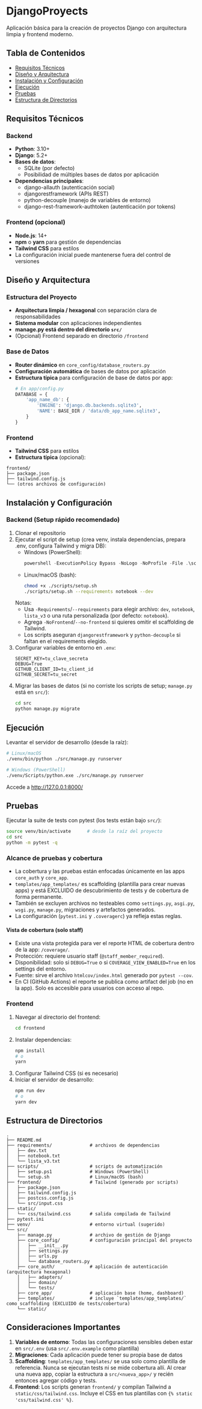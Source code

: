 # DjangoProyects
Aplicación básica para la creación de proyectos Django con arquitectura limpia y frontend moderno.

## Tabla de Contenidos
- [Requisitos Técnicos](#requisitos-técnicos)
- [Diseño y Arquitectura](#diseño-y-arquitectura)
- [Instalación y Configuración](#instalación-y-configuración)
- [Ejecución](#ejecución)
- [Pruebas](#pruebas)
- [Estructura de Directorios](#estructura-de-directorios)

## Requisitos Técnicos

### Backend
- **Python**: 3.10+
- **Django**: 5.2+
- **Bases de datos**:
  - SQLite (por defecto)
  - Posibilidad de múltiples bases de datos por aplicación
- **Dependencias principales**:
  - django-allauth (autenticación social)
  - djangorestframework (APIs REST)
  - python-decouple (manejo de variables de entorno)
  - django-rest-framework-authtoken (autenticación por tokens)

### Frontend (opcional)
- **Node.js**: 14+
- **npm** o **yarn** para gestión de dependencias
- **Tailwind CSS** para estilos
- La configuración inicial puede mantenerse fuera del control de versiones

## Diseño y Arquitectura

### Estructura del Proyecto
- **Arquitectura limpia / hexagonal** con separación clara de responsabilidades
- **Sistema modular** con aplicaciones independientes
- **manage.py está dentro del directorio `src/`**
- (Opcional) Frontend separado en directorio `/frontend`

### Base de Datos
- **Router dinámico** en `core_config/database_routers.py`
- **Configuración automática** de bases de datos por aplicación
- **Estructura típica** para configuración de base de datos por app:
  ```python
  # En app/config.py
  DATABASE = {
      'app_name_db': {
          'ENGINE': 'django.db.backends.sqlite3',
          'NAME': BASE_DIR / 'data/db_app_name.sqlite3',
      }
  }
  ```

### Frontend
- **Tailwind CSS** para estilos
- **Estructura típica** (opcional):
```
frontend/
├── package.json
├── tailwind.config.js
└── (otros archivos de configuración)
```

## Instalación y Configuración

### Backend (Setup rápido recomendado)
1. Clonar el repositorio
2. Ejecutar el script de setup (crea venv, instala dependencias, prepara .env, configura Tailwind y migra DB):
   - Windows (PowerShell):
     ```powershell
     powershell -ExecutionPolicy Bypass -NoLogo -NoProfile -File .\scripts\setup.ps1 -Requirements notebook -Dev
     ```
   - Linux/macOS (bash):
     ```bash
     chmod +x ./scripts/setup.sh
     ./scripts/setup.sh --requirements notebook --dev
     ```
   Notas:
   - Usa `-Requirements`/`--requirements` para elegir archivo: `dev`, `notebook`, `lista_v3` o una ruta personalizada (por defecto: `notebook`).
   - Agrega `-NoFrontend`/`--no-frontend` si quieres omitir el scaffolding de Tailwind.
   - Los scripts aseguran `djangorestframework` y `python-decouple` si faltan en el requirements elegido.
4. Configurar variables de entorno en `.env`:
   ```
   SECRET_KEY=tu_clave_secreta
   DEBUG=True
   GITHUB_CLIENT_ID=tu_client_id
   GITHUB_SECRET=tu_secret
   ```
5. Migrar las bases de datos (si no corriste los scripts de setup; `manage.py` está en `src/`):
   ```bash
   cd src
   python manage.py migrate
   ```

## Ejecución

Levantar el servidor de desarrollo (desde la raíz):

```bash
# Linux/macOS
./venv/bin/python ./src/manage.py runserver

# Windows (PowerShell)
./venv/Scripts/python.exe ./src/manage.py runserver
```

Accede a http://127.0.0.1:8000/

## Pruebas

Ejecutar la suite de tests con pytest (los tests están bajo `src/`):

```bash
source venv/bin/activate      # desde la raíz del proyecto
cd src
python -m pytest -q
```

### Alcance de pruebas y cobertura

- La cobertura y las pruebas están enfocadas únicamente en las apps `core_auth` y `core_app`.
- `templates/app_templates/` es scaffolding (plantilla para crear nuevas apps) y está EXCLUIDO de descubrimiento de tests y de cobertura de forma permanente.
- También se excluyen archivos no testeables como `settings.py`, `asgi.py`, `wsgi.py`, `manage.py`, migraciones y artefactos generados.
- La configuración (`pytest.ini` y `.coveragerc`) ya refleja estas reglas.

#### Vista de cobertura (solo staff)

- Existe una vista protegida para ver el reporte HTML de cobertura dentro de la app: `/coverage/`.
- Protección: requiere usuario staff (`@staff_member_required`).
- Disponibilidad: solo si `DEBUG=True` o si `COVERAGE_VIEW_ENABLED=True` en los settings del entorno.
- Fuente: sirve el archivo `htmlcov/index.html` generado por `pytest --cov`.
- En CI (GitHub Actions) el reporte se publica como artifact del job (no en la app). Solo es accesible para usuarios con acceso al repo.

### Frontend
1. Navegar al directorio del frontend:
   ```bash
   cd frontend
   ```
2. Instalar dependencias:
   ```bash
   npm install
   # o
   yarn
   ```
3. Configurar Tailwind CSS (si es necesario)
4. Iniciar el servidor de desarrollo:
   ```bash
   npm run dev
   # o
   yarn dev
   ```

## Estructura de Directorios
```
.
├── README.md
├── requirements/              # archivos de dependencias
│   ├── dev.txt
│   ├── notebook.txt
│   └── lista_v3.txt
├── scripts/                   # scripts de automatización
│   ├── setup.ps1              # Windows (PowerShell)
│   └── setup.sh               # Linux/macOS (bash)
├── frontend/                  # Tailwind (generado por scripts)
│   ├── package.json
│   ├── tailwind.config.js
│   ├── postcss.config.js
│   └── src/input.css
├── static/
│   └── css/tailwind.css       # salida compilada de Tailwind
├── pytest.ini
├── venv/                      # entorno virtual (sugerido)
└── src/
    ├── manage.py              # archivo de gestión de Django
    ├── core_config/           # configuración principal del proyecto
    │   ├── __init__.py
    │   ├── settings.py
    │   ├── urls.py
    │   └── database_routers.py
    ├── core_auth/             # aplicación de autenticación (arquitectura hexagonal)
    │   ├── adapters/
    │   ├── domain/
    │   └── tests/
    ├── core_app/              # aplicación base (home, dashboard)
    ├── templates/             # incluye `templates/app_templates/` como scaffolding (EXCLUIDO de tests/cobertura)
    └── static/
```

## Consideraciones Importantes
1. **Variables de entorno**: Todas las configuraciones sensibles deben estar en `src/.env` (usa `src/.env.example` como plantilla)
2. **Migraciones**: Cada aplicación puede tener su propia base de datos
3. **Scaffolding**: `templates/app_templates/` se usa solo como plantilla de referencia. Nunca se ejecutan tests ni se mide cobertura allí. Al crear una nueva app, copiar la estructura a `src/<nueva_app>/` y recién entonces agregar código y tests.
4. **Frontend**: Los scripts generan `frontend/` y compilan Tailwind a `static/css/tailwind.css`. Incluye el CSS en tus plantillas con `{% static 'css/tailwind.css' %}`.
